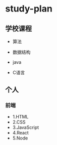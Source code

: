 # study-plan

## 学校课程

- 算法

- 数据结构

- java

- C语言

## 个人

### 前端

- 1.HTML
- 2.CSS
- 3.JavaScript
- 4.React
- 5.Node
